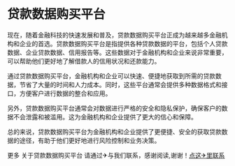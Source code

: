 # 贷款数据购买平台

现在，随着金融科技的快速发展和普及，贷款数据购买平台正成为越来越多金融机构和企业的首选。贷款数据购买平台是指提供各种贷款数据的平台，包括个人贷款数据、企业贷款数据、信用报告等。这些数据对于金融机构和企业来说非常重要，可以帮助他们更好地了解借款人的信用状况和还款能力。

通过贷款数据购买平台，金融机构和企业可以快速、便捷地获取到所需的贷款数据，节省了大量的时间和人力成本。同时，这些平台通常会提供多种数据格式和接口，方便客户进行数据的整合和应用。

另外，贷款数据购买平台通常会对数据进行严格的安全和隐私保护，确保客户的数据不会泄露和被滥用。这为金融机构和企业提供了更大的信心和保障。

总的来说，贷款数据购买平台为金融机构和企业提供了更便捷、安全的获取贷款数据的途径，有助于他们更好地进行风险控制和业务决策。

更多 关于贷款数据购买平台 请通过✈与我们联系，感谢阅读,谢谢！[点这✈里联系](https://b.k02.cc)